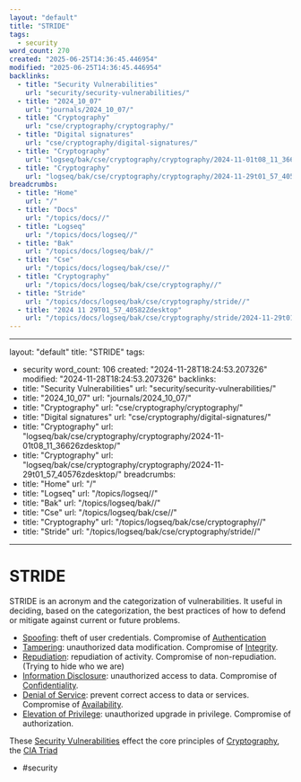 ```yaml
---
layout: "default"
title: "STRIDE"
tags:
  - security
word_count: 270
created: "2025-06-25T14:36:45.446954"
modified: "2025-06-25T14:36:45.446954"
backlinks:
  - title: "Security Vulnerabilities"
    url: "security/security-vulnerabilities/"
  - title: "2024_10_07"
    url: "journals/2024_10_07/"
  - title: "Cryptography"
    url: "cse/cryptography/cryptography/"
  - title: "Digital signatures"
    url: "cse/cryptography/digital-signatures/"
  - title: "Cryptography"
    url: "logseq/bak/cse/cryptography/cryptography/2024-11-01t08_11_36626zdesktop/"
  - title: "Cryptography"
    url: "logseq/bak/cse/cryptography/cryptography/2024-11-29t01_57_40576zdesktop/"
breadcrumbs:
  - title: "Home"
    url: "/"
  - title: "Docs"
    url: "/topics/docs//"
  - title: "Logseq"
    url: "/topics/docs/logseq//"
  - title: "Bak"
    url: "/topics/docs/logseq/bak//"
  - title: "Cse"
    url: "/topics/docs/logseq/bak/cse//"
  - title: "Cryptography"
    url: "/topics/docs/logseq/bak/cse/cryptography//"
  - title: "Stride"
    url: "/topics/docs/logseq/bak/cse/cryptography/stride//"
  - title: "2024 11 29T01_57_40582Zdesktop"
    url: "/topics/docs/logseq/bak/cse/cryptography/stride/2024-11-29t01_57_40582zdesktop//"
---
```

---
layout: "default"
title: "STRIDE"
tags:
  - security
word_count: 106
created: "2024-11-28T18:24:53.207326"
modified: "2024-11-28T18:24:53.207326"
backlinks:
  - title: "Security Vulnerabilities"
    url: "security/security-vulnerabilities/"
  - title: "2024_10_07"
    url: "journals/2024_10_07/"
  - title: "Cryptography"
    url: "cse/cryptography/cryptography/"
  - title: "Digital signatures"
    url: "cse/cryptography/digital-signatures/"
  - title: "Cryptography"
    url: "logseq/bak/cse/cryptography/cryptography/2024-11-01t08_11_36626zdesktop/"
  - title: "Cryptography"
    url: "logseq/bak/cse/cryptography/cryptography/2024-11-29t01_57_40576zdesktop/"
breadcrumbs:
  - title: "Home"
    url: "/"
  - title: "Logseq"
    url: "/topics/logseq//"
  - title: "Bak"
    url: "/topics/logseq/bak//"
  - title: "Cse"
    url: "/topics/logseq/bak/cse//"
  - title: "Cryptography"
    url: "/topics/logseq/bak/cse/cryptography//"
  - title: "Stride"
    url: "/topics/logseq/bak/cse/cryptography/stride//"
---
# STRIDE

STRIDE is an acronym and the categorization of vulnerabilities. It useful in deciding, based on the categorization, the best practices of how to defend or mitigate against current or future problems.

- [Spoofing](cse/cryptography/spoofing/): theft of user credentials. Compromise of [Authentication](security/authentication/)
- [Tampering](cse/cryptography/tampering/): unauthorized data modification. Compromise of [Integrity](cse/cryptography/integrity/).
- [Repudiation](cse/cryptography/repudiation/): repudiation of activity. Compromise of non-repudiation. (Trying to hide who we are)
- [Information Disclosure](cse/cryptography/information-disclosure/): unauthorized access to data. Compromise of [Confidentiality](cse/cryptography/confidentiality/).
- [Denial of Service](cse/cryptography/denial-of-service/): prevent correct access to data or services. Compromise of [Availability](cse/cryptography/availability/).
- [Elevation of Privilege](cse/cryptography/elevation-of-privilege/): unauthorized upgrade in privilege. Compromise of authorization.

These [Security Vulnerabilities](security/security-vulnerabilities/) effect the core principles of [Cryptography](logseq/bak/cse/cryptography/cryptography/2024-11-29t01_57_40576zdesktop/), the [CIA Triad](logseq/bak/cse/cryptography/cia-triad/2024-11-01t08_11_36610zdesktop/)

- #security
